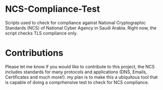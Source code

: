 # NCS-Compliance-Test
Scripts used to check for compliance against National Cryptographic Standards (NCS) of National Cyber Agency in Saudi Arabia. Right now, the script checks TLS compliance only.

# Contributions
Please let me know if you would like to contribute to this project, the NCS includes standards for many protocols and applications (DNS, Emails, Certificates and much more!). my plan is to make this a ubiquitous tool that is capable of doing a comprhensive test to check for NCS compliance.

